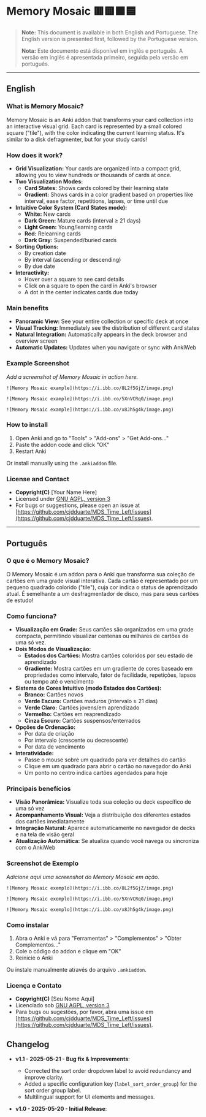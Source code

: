 # **Memory Mosaic 🟥🟨🟩🟦**

> **Note:** This document is available in both English and Portuguese. The English version is presented first, followed by the Portuguese version.
>
> **Nota:** Este documento está disponível em inglês e português. A versão em inglês é apresentada primeiro, seguida pela versão em português.

---

## **English**

### What is Memory Mosaic?

Memory Mosaic is an Anki addon that transforms your card collection into an interactive visual grid. Each card is represented by a small colored square ("tile"), with the color indicating the current learning status. It's similar to a disk defragmenter, but for your study cards!

### How does it work?

- **Grid Visualization:** Your cards are organized into a compact grid, allowing you to view hundreds or thousands of cards at once.
- **Two Visualization Modes:**
  - **Card States:** Shows cards colored by their learning state
  - **Gradient:** Shows cards in a color gradient based on properties like interval, ease factor, repetitions, lapses, or time until due
- **Intuitive Color System (Card States mode):**
  - **White:** New cards
  - **Dark Green:** Mature cards (interval ≥ 21 days)
  - **Light Green:** Young/learning cards
  - **Red:** Relearning cards
  - **Dark Gray:** Suspended/buried cards
- **Sorting Options:**
  - By creation date
  - By interval (ascending or descending)
  - By due date
- **Interactivity:**
  - Hover over a square to see card details
  - Click on a square to open the card in Anki's browser
  - A dot in the center indicates cards due today

### Main benefits

- **Panoramic View:** See your entire collection or specific deck at once
- **Visual Tracking:** Immediately see the distribution of different card states
- **Natural Integration:** Automatically appears in the deck browser and overview screen
- **Automatic Updates:** Updates when you navigate or sync with AnkiWeb

### Example Screenshot

*Add a screenshot of Memory Mosaic in action here.*

`![Memory Mosaic example](https://i.ibb.co/8L2f5GjZ/image.png)`

`![Memory Mosaic example](https://i.ibb.co/5XnVCRq0/image.png)`

`![Memory Mosaic example](https://i.ibb.co/x8Jh5g4k/image.png)`


### How to install

1. Open Anki and go to "Tools" > "Add-ons" > "Get Add-ons..."
2. Paste the addon code and click "OK"
3. Restart Anki

Or install manually using the `.ankiaddon` file.

### License and Contact

- **Copyright(C)** [Your Name Here]
- Licensed under [GNU AGPL, version 3](http://www.gnu.org/licenses/agpl.html)
- For bugs or suggestions, please open an issue at [https://github.com/cjdduarte/MDS_Time_Left/issues](https://github.com/cjdduarte/MDS_Time_Left/issues).

---

## **Português**

### O que é o Memory Mosaic?

O Memory Mosaic é um addon para o Anki que transforma sua coleção de cartões em uma grade visual interativa. Cada cartão é representado por um pequeno quadrado colorido ("tile"), cuja cor indica o status de aprendizado atual. É semelhante a um desfragmentador de disco, mas para seus cartões de estudo!

### Como funciona?

- **Visualização em Grade:** Seus cartões são organizados em uma grade compacta, permitindo visualizar centenas ou milhares de cartões de uma só vez.
- **Dois Modos de Visualização:**
  - **Estados dos Cartões:** Mostra cartões coloridos por seu estado de aprendizado
  - **Gradiente:** Mostra cartões em um gradiente de cores baseado em propriedades como intervalo, fator de facilidade, repetições, lapsos ou tempo até o vencimento
- **Sistema de Cores Intuitivo (modo Estados dos Cartões):**
  - **Branco:** Cartões novos
  - **Verde Escuro:** Cartões maduros (intervalo ≥ 21 dias)
  - **Verde Claro:** Cartões jovens/em aprendizado
  - **Vermelho:** Cartões em reaprendizado
  - **Cinza Escuro:** Cartões suspensos/enterrados
- **Opções de Ordenação:**
  - Por data de criação
  - Por intervalo (crescente ou decrescente)
  - Por data de vencimento
- **Interatividade:**
  - Passe o mouse sobre um quadrado para ver detalhes do cartão
  - Clique em um quadrado para abrir o cartão no navegador do Anki
  - Um ponto no centro indica cartões agendados para hoje

### Principais benefícios

- **Visão Panorâmica:** Visualize toda sua coleção ou deck específico de uma só vez
- **Acompanhamento Visual:** Veja a distribuição dos diferentes estados dos cartões imediatamente
- **Integração Natural:** Aparece automaticamente no navegador de decks e na tela de visão geral
- **Atualização Automática:** Se atualiza quando você navega ou sincroniza com o AnkiWeb

### Screenshot de Exemplo

*Adicione aqui uma screenshot do Memory Mosaic em ação.*

`![Memory Mosaic exemplo](https://i.ibb.co/8L2f5GjZ/image.png)`

`![Memory Mosaic exemplo](https://i.ibb.co/5XnVCRq0/image.png)`

`![Memory Mosaic exemplo](https://i.ibb.co/x8Jh5g4k/image.png)`


### Como instalar

1. Abra o Anki e vá para "Ferramentas" > "Complementos" > "Obter Complementos..."
2. Cole o código do addon e clique em "OK"
3. Reinicie o Anki

Ou instale manualmente através do arquivo `.ankiaddon`.

### Licença e Contato

- **Copyright(C)** [Seu Nome Aqui]
- Licenciado sob [GNU AGPL, version 3](http://www.gnu.org/licenses/agpl.html)
- Para bugs ou sugestões, por favor, abra uma issue em [https://github.com/cjdduarte/MDS_Time_Left/issues](https://github.com/cjdduarte/MDS_Time_Left/issues).

## **Changelog**

- **v1.1 - 2025-05-21 - Bug fix & Improvements**:
  - Corrected the sort order dropdown label to avoid redundancy and improve clarity.
  - Added a specific configuration key (`label_sort_order_group`) for the sort order group label.
  - Multilingual support for UI elements and messages.

- **v1.0 - 2025-05-20 - Initial Release**:

